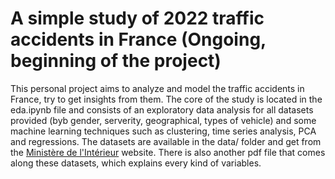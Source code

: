 # A simple study of 2022 traffic accidents in France (Ongoing, beginning of the project)

This personal project aims to analyze and model the traffic accidents in France, try to get insights from them. 
The core of the study is located in the eda.ipynb file and consists of an exploratory data analysis for all datasets provided (byb gender, serverity, geographical, types of vehicle) and some machine learning techniques such as clustering, time series analysis, PCA and regressions. 
The datasets are available in the data/ folder and get from the [Ministère de l'Intérieur](https://www.data.gouv.fr/en/datasets/bases-de-donnees-annuelles-des-accidents-corporels-de-la-circulation-routiere-annees-de-2005-a-2022/) website. There is also another pdf file that comes along these datasets, which explains every kind of variables. 

